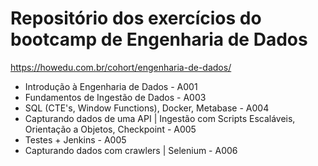 # Repositório dos exercícios do bootcamp de Engenharia de Dados

https://howedu.com.br/cohort/engenharia-de-dados/

- Introdução à Engenharia de Dados - A001
- Fundamentos de Ingestão de Dados - A003
- SQL (CTE's, Window Functions), Docker, Metabase - A004
- Capturando dados de uma API | Ingestão com Scripts Escaláveis, Orientação a Objetos, Checkpoint - A005
- Testes + Jenkins - A005
- Capturando dados com crawlers | Selenium - A006
